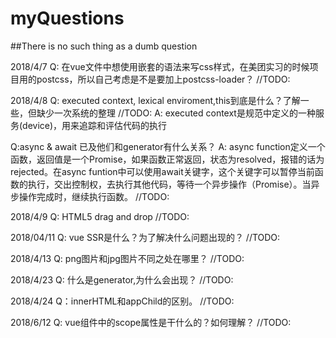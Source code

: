 # myQuestions
##There is no such thing as a dumb question

2018/4/7
Q: 在vue文件中想使用嵌套的语法来写css样式，在美团实习的时候项目用的postcss，所以自己考虑是不是要加上postcss-loader？
//TODO:

2018/4/8
Q: executed context, lexical enviroment,this到底是什么？了解一些，但缺少一次系统的整理
//TODO:
A: executed context是规范中定义的一种服务(device)，用来追踪和评估代码的执行

Q:async & await 已及他们和generator有什么关系？
A: async function定义一个函数，返回值是一个Promise，如果函数正常返回，状态为resolved，报错的话为rejected。在async funtion中可以使用await关键字，这个关键字可以暂停当前函数的执行，交出控制权，去执行其他代码，等待一个异步操作（Promise）。当异步操作完成时，继续执行函数。
//TODO:

2018/4/9
Q: HTML5 drag and drop
//TODO:

2018/04/11
Q: vue SSR是什么？为了解决什么问题出现的？
//TODO:

2018/4/13
Q: png图片和jpg图片不同之处在哪里？
//TODO:

2018/4/23
Q: 什么是generator,为什么会出现？
//TODO:

2018/4/24
Q：innerHTML和appChild的区别。
//TODO:


2018/6/12
Q: vue组件中的scope属性是干什么的？如何理解？
//TODO: